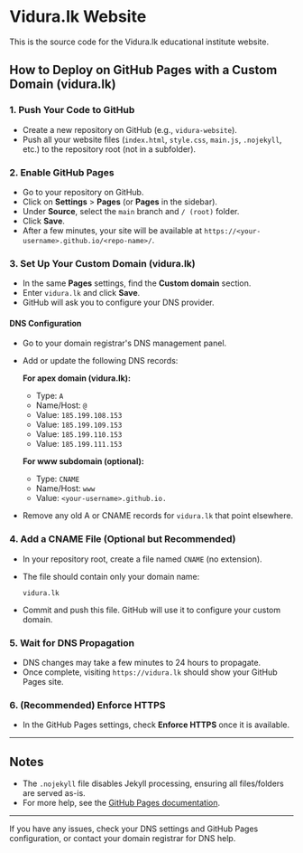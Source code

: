 # Vidura.lk Website

This is the source code for the Vidura.lk educational institute website.

## How to Deploy on GitHub Pages with a Custom Domain (vidura.lk)

### 1. Push Your Code to GitHub
- Create a new repository on GitHub (e.g., `vidura-website`).
- Push all your website files (`index.html`, `style.css`, `main.js`, `.nojekyll`, etc.) to the repository root (not in a subfolder).

### 2. Enable GitHub Pages
- Go to your repository on GitHub.
- Click on **Settings** > **Pages** (or **Pages** in the sidebar).
- Under **Source**, select the `main` branch and `/ (root)` folder.
- Click **Save**.
- After a few minutes, your site will be available at `https://<your-username>.github.io/<repo-name>/`.

### 3. Set Up Your Custom Domain (vidura.lk)
- In the same **Pages** settings, find the **Custom domain** section.
- Enter `vidura.lk` and click **Save**.
- GitHub will ask you to configure your DNS provider.

#### DNS Configuration
- Go to your domain registrar's DNS management panel.
- Add or update the following DNS records:

  **For apex domain (vidura.lk):**
  - Type: `A`
  - Name/Host: `@`
  - Value: `185.199.108.153`
  - Value: `185.199.109.153`
  - Value: `185.199.110.153`
  - Value: `185.199.111.153`

  **For www subdomain (optional):**
  - Type: `CNAME`
  - Name/Host: `www`
  - Value: `<your-username>.github.io.`

- Remove any old A or CNAME records for `vidura.lk` that point elsewhere.

### 4. Add a CNAME File (Optional but Recommended)
- In your repository root, create a file named `CNAME` (no extension).
- The file should contain only your domain name:

  ```
  vidura.lk
  ```

- Commit and push this file. GitHub will use it to configure your custom domain.

### 5. Wait for DNS Propagation
- DNS changes may take a few minutes to 24 hours to propagate.
- Once complete, visiting `https://vidura.lk` should show your GitHub Pages site.

### 6. (Recommended) Enforce HTTPS
- In the GitHub Pages settings, check **Enforce HTTPS** once it is available.

---

## Notes
- The `.nojekyll` file disables Jekyll processing, ensuring all files/folders are served as-is.
- For more help, see the [GitHub Pages documentation](https://docs.github.com/en/pages/getting-started-with-github-pages/about-github-pages).

---

If you have any issues, check your DNS settings and GitHub Pages configuration, or contact your domain registrar for DNS help.
